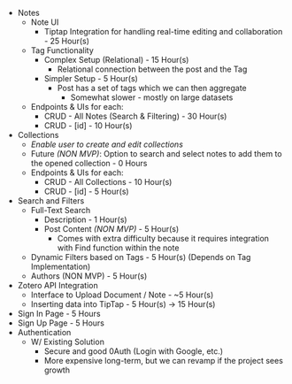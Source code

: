 - Notes
	- Note UI
		- Tiptap Integration for handling real-time editing and collaboration - 25 Hour(s)
	- Tag Functionality
		- Complex Setup (Relational) - 15 Hour(s)
			- Relational connection between the post and the Tag
		- Simpler Setup - 5 Hour(s)
			- Post has a set of tags which we can then aggregate
				- Somewhat slower - mostly on large datasets
	- Endpoints & UIs for each:
		- CRUD - All Notes (Search & Filtering) - 30 Hour(s)
		- CRUD - [id] - 10 Hour(s)
- Collections
	- *Enable user to create and edit collections*
	- Future *(NON MVP)*: Option to search and select notes to add them to the opened collection - 0 Hours
	- Endpoints & UIs for each:
		- CRUD - All Collections - 10 Hour(s)
		- CRUD - [id] - 5 Hour(s)
- Search and Filters
	- Full-Text Search
		- Description - 1 Hour(s)
		- Post Content *(NON MVP)* - 5 Hour(s)
			- Comes with extra difficulty because it requires integration with Find function within the note
	- Dynamic Filters based on Tags - 5 Hour(s) (Depends on Tag Implementation)
	- Authors (NON MVP) - 5 Hour(s) 
- Zotero API Integration
	- Interface to Upload Document / Note - ~5 Hour(s)
	-  Inserting data into TipTap - 5 Hour(s) -> 15 Hour(s)
- Sign In Page - 5 Hours
- Sign Up Page - 5 Hours
- Authentication
	- W/ Existing Solution
		- Secure and good 0Auth (Login with Google, etc.)
		- More expensive long-term, but we can revamp if the project sees growth